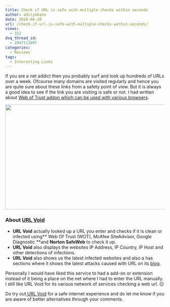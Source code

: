 ```yaml
---
title: Check if URL is safe with multiple checks within seconds
author: adityakane
date: 2010-06-28
url: /check-if-url-is-safe-with-multiple-checks-within-seconds/
views:
  - 322
dsq_thread_id:
  - 2947111697
categories:
  - Reviews
tags:
  - Interesting Links
---
```

If you are a net addict then you probably surf and look up hundreds of URLs over a week. Ofcourse many domains are visited regularly and hence you are quite sure about these links from a safety point of view. But it is always a good idea to see if the link you are visiting is safe or not. I had written about [Web of Trust addon which can be used with various browsers][1].

<a rel="attachment wp-att-27520" href="http://devilsworkshop.org/check-if-url-is-safe-with-multiple-checks-within-seconds/url_void/"><img class="aligncenter size-full wp-image-27520" title="URL_void" src="http://cdn.devilsworkshop.org/files/2010/06/URL_void.png" alt="" width="550" height="332" /></a>

### **About <a href="http://www.urlvoid.com" onclick="_gaq.push(['_trackEvent', 'outbound-article', 'http://www.urlvoid.com', 'URL Void']);" >URL Void</a>**

  * **URL Void** actually looked up a URL you enter and checks if it is clean or infected using** Web Of Trust (WOT), McAfee SiteAdvisor, Google Diagnostic **and **Norton SafeWeb** to check it up.
  * **URL Void** also displays the websites IP Address, IP Country, IP Host and other detections of infections.
  * **URL Void** also shows us the latest infected websites and also a has sections where it shows the latest attacks caused with URL on its <a href="http://blog.urlvoid.com/" onclick="_gaq.push(['_trackEvent', 'outbound-article', 'http://blog.urlvoid.com/', 'blog']);" >blog</a>.

Personally I would have liked this service to had a add-on or extension instead of it being a place on the net where I had to enter the URL manually. I still like URL Void for its various network of services checking a web url. 😉

Do try out<a href="http://www.urlvoid.com" onclick="_gaq.push(['_trackEvent', 'outbound-article', 'http://www.urlvoid.com', ' URL Void']);" > URL Void</a> for a safe internet experience and do let me know if you are aware of better alternatives through your comments.

 [1]: http://devilsworkshop.org/check-if-you-can-trust-a-website-before-you-click-on-its-link-with-wot/ "Web of Trust addon which can be used with various browsers"
